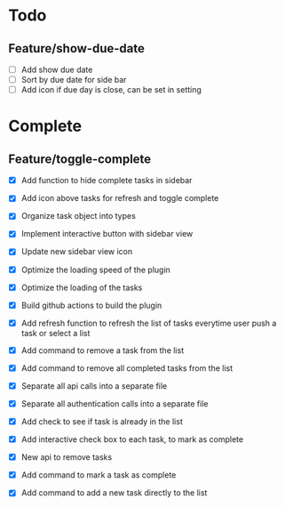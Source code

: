 # Todo

## Feature/show-due-date

- [ ] Add show due date
- [ ] Sort by due date for side bar
- [ ] Add icon if due day is close, can be set in setting

# Complete

## Feature/toggle-complete

- [x] Add function to hide complete tasks in sidebar
- [x] Add icon above tasks for refresh and toggle complete

- [x] Organize task object into types
- [x] Implement interactive button with sidebar view
- [x] Update new sidebar view icon
- [x] Optimize the loading speed of the plugin
- [x] Optimize the loading of the tasks
- [x] Build github actions to build the plugin
- [x] Add refresh function to refresh the list of tasks everytime user push a task or select a list
- [x] Add command to remove a task from the list
- [x] Add command to remove all completed tasks from the list
- [x] Separate all api calls into a separate file
- [x] Separate all authentication calls into a separate file
- [x] Add check to see if task is already in the list
- [x] Add interactive check box to each task, to mark as complete
- [x] New api to remove tasks
- [x] Add command to mark a task as complete
- [x] Add command to add a new task directly to the list
